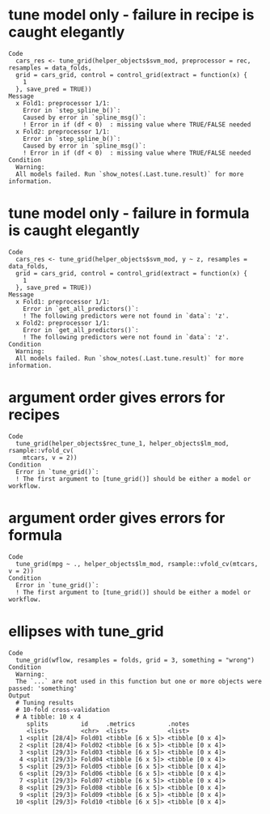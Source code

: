 # tune model only - failure in recipe is caught elegantly

    Code
      cars_res <- tune_grid(helper_objects$svm_mod, preprocessor = rec, resamples = data_folds,
      grid = cars_grid, control = control_grid(extract = function(x) {
        1
      }, save_pred = TRUE))
    Message
      x Fold1: preprocessor 1/1:
        Error in `step_spline_b()`:
        Caused by error in `spline_msg()`:
        ! Error in if (df < 0)  : missing value where TRUE/FALSE needed
      x Fold2: preprocessor 1/1:
        Error in `step_spline_b()`:
        Caused by error in `spline_msg()`:
        ! Error in if (df < 0)  : missing value where TRUE/FALSE needed
    Condition
      Warning:
      All models failed. Run `show_notes(.Last.tune.result)` for more information.

# tune model only - failure in formula is caught elegantly

    Code
      cars_res <- tune_grid(helper_objects$svm_mod, y ~ z, resamples = data_folds,
      grid = cars_grid, control = control_grid(extract = function(x) {
        1
      }, save_pred = TRUE))
    Message
      x Fold1: preprocessor 1/1:
        Error in `get_all_predictors()`:
        ! The following predictors were not found in `data`: 'z'.
      x Fold2: preprocessor 1/1:
        Error in `get_all_predictors()`:
        ! The following predictors were not found in `data`: 'z'.
    Condition
      Warning:
      All models failed. Run `show_notes(.Last.tune.result)` for more information.

# argument order gives errors for recipes

    Code
      tune_grid(helper_objects$rec_tune_1, helper_objects$lm_mod, rsample::vfold_cv(
        mtcars, v = 2))
    Condition
      Error in `tune_grid()`:
      ! The first argument to [tune_grid()] should be either a model or workflow.

# argument order gives errors for formula

    Code
      tune_grid(mpg ~ ., helper_objects$lm_mod, rsample::vfold_cv(mtcars, v = 2))
    Condition
      Error in `tune_grid()`:
      ! The first argument to [tune_grid()] should be either a model or workflow.

# ellipses with tune_grid

    Code
      tune_grid(wflow, resamples = folds, grid = 3, something = "wrong")
    Condition
      Warning:
      The `...` are not used in this function but one or more objects were passed: 'something'
    Output
      # Tuning results
      # 10-fold cross-validation 
      # A tibble: 10 x 4
         splits         id     .metrics         .notes          
         <list>         <chr>  <list>           <list>          
       1 <split [28/4]> Fold01 <tibble [6 x 5]> <tibble [0 x 4]>
       2 <split [28/4]> Fold02 <tibble [6 x 5]> <tibble [0 x 4]>
       3 <split [29/3]> Fold03 <tibble [6 x 5]> <tibble [0 x 4]>
       4 <split [29/3]> Fold04 <tibble [6 x 5]> <tibble [0 x 4]>
       5 <split [29/3]> Fold05 <tibble [6 x 5]> <tibble [0 x 4]>
       6 <split [29/3]> Fold06 <tibble [6 x 5]> <tibble [0 x 4]>
       7 <split [29/3]> Fold07 <tibble [6 x 5]> <tibble [0 x 4]>
       8 <split [29/3]> Fold08 <tibble [6 x 5]> <tibble [0 x 4]>
       9 <split [29/3]> Fold09 <tibble [6 x 5]> <tibble [0 x 4]>
      10 <split [29/3]> Fold10 <tibble [6 x 5]> <tibble [0 x 4]>

